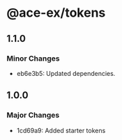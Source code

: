 # @ace-ex/tokens

## 1.1.0

### Minor Changes

- eb6e3b5: Updated dependencies.

## 1.0.0

### Major Changes

- 1cd69a9: Added starter tokens
